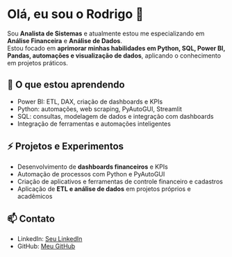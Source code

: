 # Olá, eu sou o Rodrigo 👋

Sou **Analista de Sistemas** e atualmente estou me especializando em **Análise Financeira** e **Análise de Dados**.  
Estou focado em **aprimorar minhas habilidades em Python, SQL, Power BI, Pandas, automações e visualização de dados**, aplicando o conhecimento em projetos práticos.

## 🌱 O que estou aprendendo
- Power BI: ETL, DAX, criação de dashboards e KPIs
- Python: automações, web scraping, PyAutoGUI, Streamlit
- SQL: consultas, modelagem de dados e integração com dashboards
- Integração de ferramentas e automações inteligentes

## ⚡ Projetos e Experimentos
- Desenvolvimento de **dashboards financeiros** e KPIs
- Automação de processos com Python e PyAutoGUI
- Criação de aplicativos e ferramentas de controle financeiro e cadastros
- Aplicação de **ETL e análise de dados** em projetos próprios e acadêmicos

## 📫 Contato
- LinkedIn: [Seu LinkedIn](https://www.linkedin.com/in/rodrigosouzaf/)
- GitHub: [Meu GitHub](https://github.com/Hub-Rodrigo)

